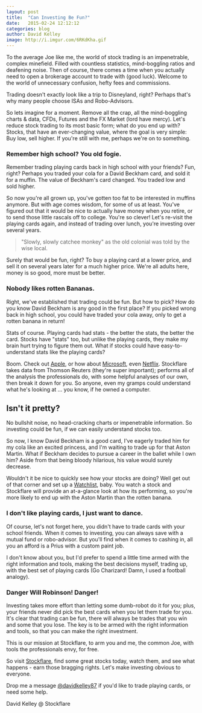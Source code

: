 ```yaml
---
layout: post
title:  "Can Investing Be Fun?"
date:   2015-02-24 12:12:12
categories: blog
author: David Kelley
image: http://i.imgur.com/6RKdKha.gif
---
```


To the average Joe like me, the world of stock trading is an impenetrable, complex minefield. Filled with countless statistics, mind-boggling ratios and deafening noise. Then of course, there comes a time when you actually need to open a brokerage account to trade with (good luck). Welcome to the world of unnecessary confusion, hefty fees and commissions.

Trading doesn't exactly look like a trip to Disneyland, right? Perhaps that's why many people choose ISAs and Robo-Advisors.

So lets imagine for a moment. Remove all the crap, all the mind-boggling charts & data, CFDs, Futures and the FX Market (lord have mercy). Let's reduce stock trading to its most basic form; what do you end up with? Stocks, that have an ever-changing value, where the goal is very simple: Buy low, sell higher. If you're still with me, perhaps we're on to something.

### Remember high school? You old fogie.

Remember trading playing cards back in high school with your friends? Fun, right? Perhaps you traded your cola for a David Beckham card, and sold it for a muffin. The value of Beckham's card changed. You traded low and sold higher.

So now you're all grown up, you've gotten too fat to be interested in muffins anymore. But with age comes wisdom, for some of us at least. You've figured out that it would be nice to actually have money when you retire, or to send those little rascals off to college. You're so clever! Let's re-visit the playing cards again, and instead of trading over lunch, you're investing over several years.

> "Slowly, slowly catchee monkey" as the old colonial was told by the wise local.

Surely that would be fun, right? To buy a playing card at a lower price, and sell it on several years later for a much higher price. We're all adults here, money is so good, more must be better.

### Nobody likes rotten Bananas.

Right, we've established that trading could be fun. But how to pick? How do you know David Beckham is any good in the first place? If you picked wrong back in high school, you could have traded your cola away, only to get a rotten banana in return!

Stats of course. Playing cards had stats - the better the stats, the better the card. Stocks have "stats" too, but unlike the playing cards, they make my brain hurt trying to figure them out. What if stocks could have easy-to-understand stats like the playing cards?

Boom. Check out [Apple](https://stockflare.com/#stocks/AAPL.O), or how about [Microsoft](https://stockflare.com/#stocks/MSFT.O), even [Netflix](https://stockflare.com/#stocks/NFLX.O). Stockflare takes data from Thomson Reuters (they're super important); performs all of the analysis the professionals do, with some helpful analyses of our own, then break it down for you. So anyone, even my gramps could understand what he's looking at ... you know, if he owned a computer.

## Isn't it pretty?

No bullshit noise, no head-cracking charts or impenetrable information. So investing could be fun, if we can easily understand stocks too.

So now, I know David Beckham is a good card, I've eagerly traded him for my cola like an excited princess, and I'm waiting to trade up for that Aston Martin. What if Beckham decides to pursue a career in the ballet while I own him? Aside from that being bloody hilarious, his value would surely decrease.

Wouldn't it be nice to quickly see how your stocks are doing? Well get out of that corner and set up a [Watchlist](https://stockflare.com/watchlist), baby. You watch a stock and Stockflare will provide an at-a-glance look at how its performing, so you're more likely to end up with the Aston Martin than the rotten banana.

### I don't like playing cards, I just want to dance.

Of course, let's not forget here, you didn't have to trade cards with your school friends. When it comes to investing, you can always save with a mutual fund or robo-advisor. But you'll find when it comes to cashing in, all you an afford is a Prius with a custom paint job.

I don't know about you, but I'd prefer to spend a little time armed with the right information and tools, making the best decisions myself, trading up, with the best set of playing cards (Go Charizard! Damn, I used a football analogy).

### Danger Will Robinson! Danger!

Investing takes more effort than letting some dumb-robot do it for you; plus, your friends never did pick the best cards when you let them trade for you. It's clear that trading can be fun, there will always be trades that you win and some that you lose. The key is to be armed with the right information and tools, so that you can make the right investment.

This is our mission at Stockflare, to arm you and me, the common Joe, with tools the professionals envy, for free.

So visit [Stockflare](https://stockflare.com/), find some great stocks today, watch them, and see what happens - earn those bragging rights. Let's make investing obvious to everyone.

Drop me a message [@davidkelley87](https://twitter.com/davidkelley87) if you'd like to trade playing cards, or need some help.  

David Kelley @ Stockflare
